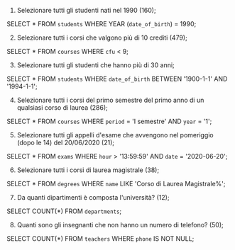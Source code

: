1. Selezionare tutti gli studenti nati nel 1990 (160);

SELECT * FROM `students` WHERE YEAR (`date_of_birth`) = 1990;

2. Selezionare tutti i corsi che valgono più di 10 crediti (479);

SELECT * FROM `courses` WHERE `cfu` < 9;

3. Selezionare tutti gli studenti che hanno più di 30 anni;

SELECT * FROM `students` WHERE `date_of_birth` BETWEEN '1900-1-1' AND '1994-1-1';

4. Selezionare tutti i corsi del primo semestre del primo anno di un qualsiasi corso di
laurea (286);

SELECT * FROM `courses` WHERE `period` = 'I semestre' AND `year` = '1';

5. Selezionare tutti gli appelli d'esame che avvengono nel pomeriggio (dopo le 14) del
20/06/2020 (21);

SELECT * FROM `exams` WHERE `hour` > '13:59:59' AND `date` = '2020-06-20';

6. Selezionare tutti i corsi di laurea magistrale (38);

SELECT * FROM `degrees` WHERE `name` LIKE 'Corso di Laurea Magistrale%';

7. Da quanti dipartimenti è composta l'università? (12);

SELECT COUNT(*) FROM `departments`;

8. Quanti sono gli insegnanti che non hanno un numero di telefono? (50);

SELECT COUNT(*) FROM `teachers` WHERE `phone` IS NOT NULL;